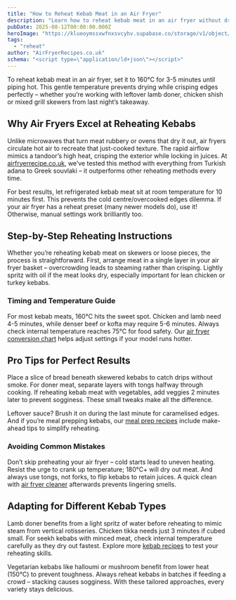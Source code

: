```yaml
---
title: "How to Reheat Kebab Meat in an Air Fryer"
description: "Learn how to reheat kebab meat in an air fryer without drying it out. Get perfect temperature, timing & tips for crispy leftovers every time."
pubDate: 2025-08-12T00:00:00.000Z
heroImage: "https://klueoymssxwfnxsvcyhv.supabase.co/storage/v1/object/public/md/how-to-reheat-kebab-meat-in-air-fryer-d87460a2.png"
tags:
  - "reheat"
author: "AirFryerRecipes.co.uk"
schema: "<script type=\"application/ld+json\"></script>"
---
```


<p>To reheat kebab meat in an air fryer, set it to 160°C for 3-5 minutes until piping hot. This gentle temperature prevents drying while crisping edges perfectly – whether you’re working with leftover lamb doner, chicken shish or mixed grill skewers from last night’s takeaway.</p>

<h2>Why Air Fryers Excel at Reheating Kebabs</h2>
<p>Unlike microwaves that turn meat rubbery or ovens that dry it out, air fryers circulate hot air to recreate that just-cooked texture. The rapid airflow mimics a tandoor’s high heat, crisping the exterior while locking in juices. At <a href="https://www.airfryerrecipe.co.uk">airfryerrecipe.co.uk</a>, we’ve tested this method with everything from Turkish adana to Greek souvlaki – it outperforms other reheating methods every time.</p>
<p>For best results, let refrigerated kebab meat sit at room temperature for 10 minutes first. This prevents the cold centre/overcooked edges dilemma. If your air fryer has a reheat preset (many newer models do), use it! Otherwise, manual settings work brilliantly too.</p>

<h2>Step-by-Step Reheating Instructions</h2>
<p>Whether you’re reheating kebab meat on skewers or loose pieces, the process is straightforward. First, arrange meat in a single layer in your air fryer basket – overcrowding leads to steaming rather than crisping. Lightly spritz with oil if the meat looks dry, especially important for lean chicken or turkey kebabs.</p>

<h3>Timing and Temperature Guide</h3>
<p>For most kebab meats, 160°C hits the sweet spot. Chicken and lamb need 4-5 minutes, while denser beef or kofta may require 5-6 minutes. Always check internal temperature reaches 75°C for food safety. Our <a href="https://www.airfryerrecipe.co.uk/air-fryer-conversion-chart">air fryer conversion chart</a> helps adjust settings if your model runs hotter.</p>

<h2>Pro Tips for Perfect Results</h2>
<p>Place a slice of bread beneath skewered kebabs to catch drips without smoke. For doner meat, separate layers with tongs halfway through cooking. If reheating kebab meat with vegetables, add veggies 2 minutes later to prevent sogginess. These small tweaks make all the difference.</p>
<p>Leftover sauce? Brush it on during the last minute for caramelised edges. And if you’re meal prepping kebabs, our <a href="https://www.airfryerrecipe.co.uk/recipe-category/meal-prep">meal prep recipes</a> include make-ahead tips to simplify reheating.</p>

<h3>Avoiding Common Mistakes</h3>
<p>Don’t skip preheating your air fryer – cold starts lead to uneven heating. Resist the urge to crank up temperature; 180°C+ will dry out meat. And always use tongs, not forks, to flip kebabs to retain juices. A quick clean with <a href="https://www.airfryerrecipe.co.uk/air-fryer-cleaner">air fryer cleaner</a> afterwards prevents lingering smells.</p>

<h2>Adapting for Different Kebab Types</h2>
<p>Lamb doner benefits from a light spritz of water before reheating to mimic steam from vertical rotisseries. Chicken tikka needs just 3 minutes if cubed small. For seekh kebabs with minced meat, check internal temperature carefully as they dry out fastest. Explore more <a href="https://www.airfryerrecipe.co.uk/recipes">kebab recipes</a> to test your reheating skills.</p>
<p>Vegetarian kebabs like halloumi or mushroom benefit from lower heat (150°C) to prevent toughness. Always reheat kebabs in batches if feeding a crowd – stacking causes sogginess. With these tailored approaches, every variety stays delicious.</p>